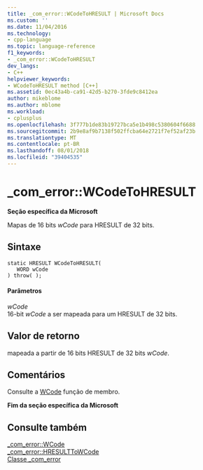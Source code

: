 ```yaml
---
title: _com_error::WCodeToHRESULT | Microsoft Docs
ms.custom: ''
ms.date: 11/04/2016
ms.technology:
- cpp-language
ms.topic: language-reference
f1_keywords:
- _com_error::WCodeToHRESULT
dev_langs:
- C++
helpviewer_keywords:
- WCodeToHRESULT method [C++]
ms.assetid: 0ec43a4b-ca91-42d5-b270-3fde9c8412ea
author: mikeblome
ms.author: mblome
ms.workload:
- cplusplus
ms.openlocfilehash: 3f777b1de83b19727bca5e1b498c5380604f6688
ms.sourcegitcommit: 2b9e8af9b7138f502ffcba64e2721f7ef52af23b
ms.translationtype: MT
ms.contentlocale: pt-BR
ms.lasthandoff: 08/01/2018
ms.locfileid: "39404535"
---
```

# <a name="comerrorwcodetohresult"></a>_com_error::WCodeToHRESULT
**Seção específica da Microsoft**  
  
 Mapas de 16 bits *wCode* para HRESULT de 32 bits.  
  
## <a name="syntax"></a>Sintaxe  
  
```    
static HRESULT WCodeToHRESULT(  
   WORD wCode   
) throw( );  
```  
  
#### <a name="parameters"></a>Parâmetros  
 *wCode*  
 16-bit *wCode* a ser mapeada para um HRESULT de 32 bits.  
  
## <a name="return-value"></a>Valor de retorno  
 mapeada a partir de 16 bits HRESULT de 32 bits *wCode*.  
  
## <a name="remarks"></a>Comentários  
 Consulte a [WCode](../cpp/com-error-wcode.md) função de membro.  
  
 **Fim da seção específica da Microsoft**  
  
## <a name="see-also"></a>Consulte também  
 [_com_error::WCode](../cpp/com-error-wcode.md)   
 [_com_error::HRESULTToWCode](../cpp/com-error-hresulttowcode.md)   
 [Classe _com_error](../cpp/com-error-class.md)